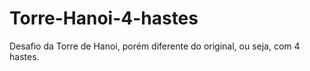 # Torre-Hanoi-4-hastes
Desafio da Torre de Hanoi, porém diferente do original, ou seja, com 4 hastes.
